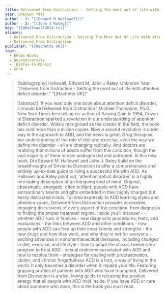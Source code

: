 ```yaml
---
title: Delivered from Distraction -  Getting the most out of life with attention deficit disorder
year: Unknown Year
author - 1: "[[Edward M Hallowell]]"
author - 2: "[[John J Ratey]]"
key: "[[@Hallowell2023-ts]]"
aliases:
  - Delivered From Distraction - Getting The Most Out Of Life With Attention Deficit Disorder
  - Delivered From Distraction
publisher: "[[Hachette UK]]"
tags:
  - EPubs-Books
  - Neurodiversity
  - _BibTex-to-MD-Git
  - ePub
---
```


> [!bibliography]
> Hallowell, Edward M, John J Ratey. Unknown Year. “Delivered from Distraction -  Getting the most out of life with attention deficit disorder.” "[[Hachette UK]]"

> [!abstract]
> 'If you read only one book about attention deficit disorder, it should be Delivered from Distraction.' Michael Thompson, Ph.D., New York Times bestselling co-author of Raising Cain In 1994, Driven to Distraction sparked a revolution in our understanding of attention deficit disorder. Widely recognized as the classic in the field, the book has sold more than a million copies. Now a second revolution is under way in the approach to ADD, and the news is great. Drug therapies, our understanding of the role of diet and exercise, even the way we define the disorder - all are changing radically. And doctors are realizing that millions of adults suffer from this condition, though the vast majority of them remain undiagnosed and untreated. In this new book, Drs Edward M. Hallowell and John J. Ratey build on the breakthroughs of Driven to Distraction to offer a comprehensive and entirely up-to-date guide to living a successful life with ADD. As Hallowell and Ratey point out, 'attention deficit disorder' is a highly misleading description of an intriguing kind of mind. Original, charismatic, energetic, often brilliant, people with ADD have extraordinary talents and gifts embedded in their highly charged but easily distracted minds. Tailored expressly to ADD learning styles and attention spans, Delivered from Distraction provides accessible, engaging discussions of every aspect of the condition, from diagnosis to finding the proper treatment regime. Inside you'll discover -  - whether ADD runs in families - new diagnostic procedures, tests, and evaluations - the links between ADD and other conditions - how people with ADD can free up their inner talents and strengths - the new drugs and how they work, and why they're not for everyone - exciting advances in nonpharmaceutical therapies, including changes in diet, exercise, and lifestyle - how to adapt the classic twelve-step program to treat ADD - sexual problems associated with ADD and how to resolve them - strategies for dealing with procrastination, clutter, and chronic forgetfulness ADD is a trait, a way of living in the world. It only becomes a disorder when it impairs your life. Featuring gripping profiles of patients with ADD who have triumphed, Delivered from Distraction is a wise, loving guide to releasing the positive energy that all people with ADD hold inside. If you have ADD or care about someone who does, this is the book you must read.